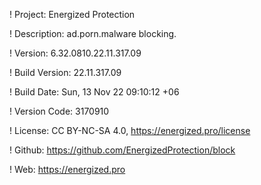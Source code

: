 ! Project: Energized Protection

! Description: ad.porn.malware blocking.

! Version: 6.32.0810.22.11.317.09

! Build Version: 22.11.317.09

! Build Date: Sun, 13 Nov 22 09:10:12 +06

! Version Code: 3170910

! License: CC BY-NC-SA 4.0, https://energized.pro/license

! Github: https://github.com/EnergizedProtection/block

! Web: https://energized.pro
